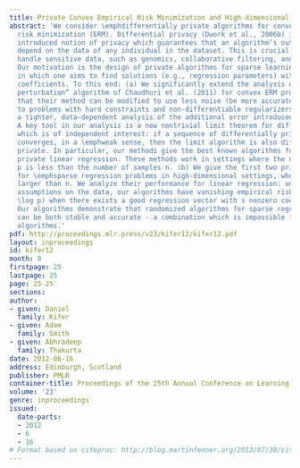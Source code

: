 ```yaml
---
title: Private Convex Empirical Risk Minimization and High-dimensional Regression
abstract: 'We consider \emphdifferentially private algorithms for convex empirical
  risk minimization (ERM). Differential privacy (Dwork et al., 2006b) is a recently
  introduced notion of privacy which guarantees that an algorithm’s output does not
  depend on the data of any individual in the dataset. This is crucial in fields that
  handle sensitive data, such as genomics, collaborative filtering, and economics.
  Our motivation is the design of private algorithms for sparse learning problems,
  in which one aims to find solutions (e.g., regression parameters) with few non-zero
  coefficients. To this end: (a) We significantly extend the analysis of the “objective
  perturbation” algorithm of Chaudhuri et al. (2011) for convex ERM problems. We show
  that their method can be modified to use less noise (be more accurate), and to apply
  to problems with hard constraints and non-differentiable regularizers. We also give
  a tighter, data-dependent analysis of the additional error introduced by their method.
  A key tool in our analysis is a new nontrivial limit theorem for differential privacy
  which is of independent interest: if a sequence of differentially private algorithms
  converges, in a \emphweak sense, then the limit algorithm is also differentially
  private. In particular, our methods give the best known algorithms for differentially
  private linear regression. These methods work in settings where the number of parameters
  p is less than the number of samples n. (b) We give the first two private algorithms
  for \emphsparse regression problems in high-dimensional settings, where p is much
  larger than n. We analyze their performance for linear regression: under standard
  assumptions on the data, our algorithms have vanishing empirical risk for n = poly(s,
  \log p) when there exists a good regression vector with s nonzero coefficients.
  Our algorithms demonstrate that randomized algorithms for sparse regression problems
  can be both stable and accurate - a combination which is impossible for deterministic
  algorithms.'
pdf: http://proceedings.mlr.press/v23/kifer12/kifer12.pdf
layout: inproceedings
id: kifer12
month: 0
firstpage: 25
lastpage: 25
page: 25-25
sections: 
author:
- given: Daniel
  family: Kifer
- given: Adam
  family: Smith
- given: Abhradeep
  family: Thakurta
date: 2012-06-16
address: Edinburgh, Scotland
publisher: PMLR
container-title: Proceedings of the 25th Annual Conference on Learning Theory
volume: '23'
genre: inproceedings
issued:
  date-parts:
  - 2012
  - 6
  - 16
# Format based on citeproc: http://blog.martinfenner.org/2013/07/30/citeproc-yaml-for-bibliographies/
---
```

